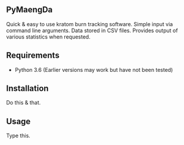 PyMaengDa
---------
Quick & easy to use kratom burn tracking software. Simple input via command
line arguments. Data stored in CSV files. Provides output of various statistics
when requested.

Requirements
------------
* Python 3.6 (Earlier versions may work but have not been tested)

Installation
------------
Do this & that.

Usage
-----
Type this.
